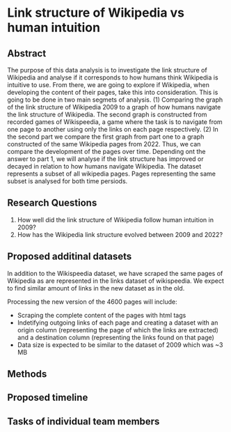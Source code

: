 # Link structure of Wikipedia vs human intuition

## Abstract
The purpose of this data analysis is to investigate the link structure of Wikipedia and analyse if it corresponds to how humans think Wikipedia is intuitive to use. From there, we are going to explore if Wikipedia, when developing the content of their pages, take this into consideration. This is going to be done in two main segmets of analysis. (1) Comparing the graph of the link structure of Wikipedia 2009 to a graph of how humans navigate the link structure of Wikipedia. The second graph is constructed from recorded games of Wikispeedia, a game where the task is to navigate from one page to another using only the links on each page respectively. (2) In the second part we compare the first graph from part one to a graph constructed of the same Wikipedia pages from 2022. Thus, we can compare the development of the pages over time. Depending ont the answer to part 1, we will analyse if the link structure has improved or decayed in relation to how humans navigate Wikipedia. The dataset represents a subset of all wikipedia pages. Pages representing the same subset is analysed for both time persiods.

## Research Questions
1. How well did the link structure of Wikipedia follow human intuition in 2009?
2. How has the Wikipedia link structure evolved between 2009 and 2022?

## Proposed additinal datasets
In addition to the Wikispeedia dataset, we have scraped the same pages of Wikipedia as are represented in the links dataset of wikispeedia. We expect to find similar amount of links in the new dataset as in the old.

Processing the new version of the 4600 pages will include:
* Scraping the complete content of the pages with html tags
* Indetifying outgoing links of each page and creating a dataset with an origin column (representing the page of which the links are extracted) and a destination column (representing the links found on that page)
* Data size is expected to be similar to the dataset of 2009 which was ~3 MB

## Methods



## Proposed timeline


## Tasks of individual team members










